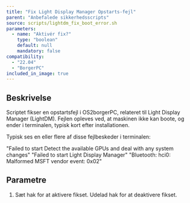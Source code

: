 ```yaml
---
title: "Fix Light Display Manager Opstarts-fejl"
parent: "Anbefalede sikkerhedsscripts"
source: scripts/lightdm_fix_boot_error.sh
parameters:
  - name: "Aktivér fix?"
    type: "boolean"
    default: null
    mandatory: false
compatibility:  
  - "22.04"
  - "BorgerPC"
included_in_image: true
---
```


## Beskrivelse
Scriptet fikser en opstartsfejl i OS2borgerPC, relateret til Light Display Manager (LightDM).
Fejlen opleves ved, at maskinen ikke kan boote, og ender i terminalen, typisk kort efter installationen.

Typisk ses en eller flere af disse fejlbeskeder i terminalen:

"Failed to start Detect the available GPUs and deal with any system changes"
"Failed to start Light Display Manager"
"Bluetooth: hci0: Malformed MSFT vendor event: 0x02" 

## Parametre
1. Sæt hak for at aktivere fikset. Udelad hak for at deaktivere fikset.
